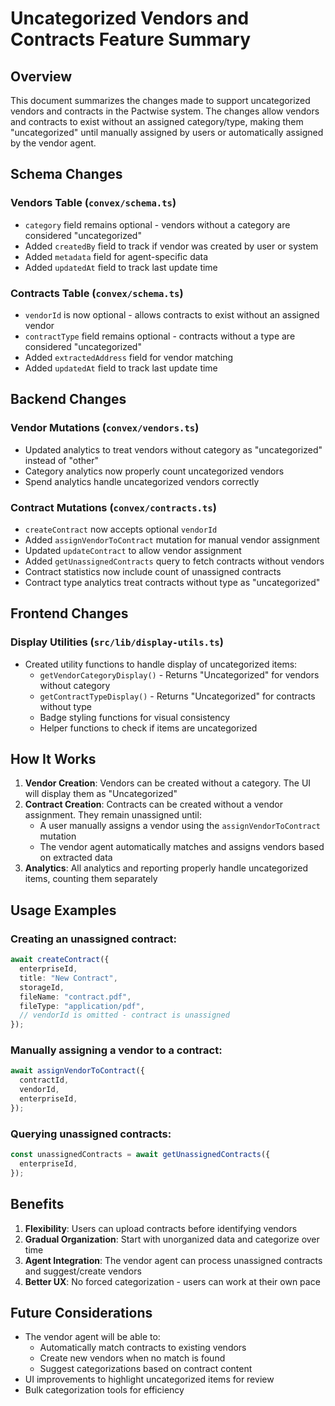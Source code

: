 # Uncategorized Vendors and Contracts Feature Summary

## Overview
This document summarizes the changes made to support uncategorized vendors and contracts in the Pactwise system. The changes allow vendors and contracts to exist without an assigned category/type, making them "uncategorized" until manually assigned by users or automatically assigned by the vendor agent.

## Schema Changes

### Vendors Table (`convex/schema.ts`)
- `category` field remains optional - vendors without a category are considered "uncategorized"
- Added `createdBy` field to track if vendor was created by user or system
- Added `metadata` field for agent-specific data
- Added `updatedAt` field to track last update time

### Contracts Table (`convex/schema.ts`)
- `vendorId` is now optional - allows contracts to exist without an assigned vendor
- `contractType` field remains optional - contracts without a type are considered "uncategorized"
- Added `extractedAddress` field for vendor matching
- Added `updatedAt` field to track last update time

## Backend Changes

### Vendor Mutations (`convex/vendors.ts`)
- Updated analytics to treat vendors without category as "uncategorized" instead of "other"
- Category analytics now properly count uncategorized vendors
- Spend analytics handle uncategorized vendors correctly

### Contract Mutations (`convex/contracts.ts`)
- `createContract` now accepts optional `vendorId`
- Added `assignVendorToContract` mutation for manual vendor assignment
- Updated `updateContract` to allow vendor assignment
- Added `getUnassignedContracts` query to fetch contracts without vendors
- Contract statistics now include count of unassigned contracts
- Contract type analytics treat contracts without type as "uncategorized"

## Frontend Changes

### Display Utilities (`src/lib/display-utils.ts`)
- Created utility functions to handle display of uncategorized items:
  - `getVendorCategoryDisplay()` - Returns "Uncategorized" for vendors without category
  - `getContractTypeDisplay()` - Returns "Uncategorized" for contracts without type
  - Badge styling functions for visual consistency
  - Helper functions to check if items are uncategorized

## How It Works

1. **Vendor Creation**: Vendors can be created without a category. The UI will display them as "Uncategorized"
2. **Contract Creation**: Contracts can be created without a vendor assignment. They remain unassigned until:
   - A user manually assigns a vendor using the `assignVendorToContract` mutation
   - The vendor agent automatically matches and assigns vendors based on extracted data
3. **Analytics**: All analytics and reporting properly handle uncategorized items, counting them separately

## Usage Examples

### Creating an unassigned contract:
```typescript
await createContract({
  enterpriseId,
  title: "New Contract",
  storageId,
  fileName: "contract.pdf",
  fileType: "application/pdf",
  // vendorId is omitted - contract is unassigned
});
```

### Manually assigning a vendor to a contract:
```typescript
await assignVendorToContract({
  contractId,
  vendorId,
  enterpriseId,
});
```

### Querying unassigned contracts:
```typescript
const unassignedContracts = await getUnassignedContracts({
  enterpriseId,
});
```

## Benefits

1. **Flexibility**: Users can upload contracts before identifying vendors
2. **Gradual Organization**: Start with unorganized data and categorize over time
3. **Agent Integration**: The vendor agent can process unassigned contracts and suggest/create vendors
4. **Better UX**: No forced categorization - users can work at their own pace

## Future Considerations

- The vendor agent will be able to:
  - Automatically match contracts to existing vendors
  - Create new vendors when no match is found
  - Suggest categorizations based on contract content
- UI improvements to highlight uncategorized items for review
- Bulk categorization tools for efficiency